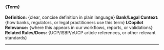 <!-- Glossary Entry Template -->
<!-- Use this template for consistent compliance glossary entries -->

#### {Term}
**Definition:** {clear, concise definition in plain language}
**Bank/Legal Context:** {how banks, regulators, or legal practitioners use this term}
**LCopilot Relevance:** {where this appears in our workflows, reports, or validations}
**Related Rules/Docs:** {UCP/ISBP/eUCP article references, or other relevant standards}

---